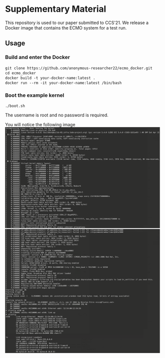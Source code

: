 # Supplementary Material 
This repository is used to our paper submitted to CCS'21. We release a Docker image that contains the ECMO system for a test run.

## Usage 
### Build and enter the Docker
```
git clone https://github.com/anonymous-researcher22/ecmo_docker.git
cd ecmo_docker
docker build -t your-docker-name:latest .
docker run --rm -it your-docker-name:latest /bin/bash
```

### Boot the example kernel
```
./boot.sh
```
The username is root and no password is required.

You will notice the following image
![Kernel is rehosted successfully](example1.png)
![Network Device works](example2.png)
